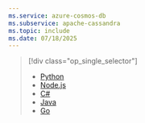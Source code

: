 ```yaml
---
ms.service: azure-cosmos-db
ms.subservice: apache-cassandra
ms.topic: include
ms.date: 07/18/2025
---
```


> [!div class="op_single_selector"]
>
> - [Python](../quickstart-python.md)
> - [Node.js](../quickstart-nodejs.md)
> - [C#](../quickstart-dotnet.md)
> - [Java](../quickstart-java.md)
> - [Go](../quickstart-go.md)
>
